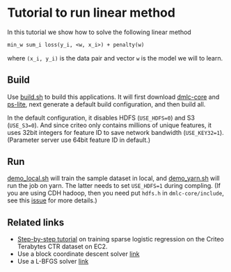 # Tutorial to run linear method

In this tutorial we show how to solve the following linear method

```tex
min_w sum_i loss(y_i, <w, x_i>) + penalty(w)
```

where `(x_i, y_i)` is the data pair and vector `w` is the model we will to
learn.

## Build

Use [build.sh](../build.sh) to build this applications. It will first download
[dmlc-core](https://github.com/dmlc/dmlc-core) and
[ps-lite](https://github.com/dmlc/ps-lite), next generate a default build configuration,
and then build all.

In the default configuration, it disables HDFS (`USE_HDFS=0`) and S3
(`USE_S3=0`). And since criteo only contains millions of unique features, it uses
32bit integers for feature ID to save network bandwidth
(`USE_KEY32=1`). (Parameter server use 64bit feature ID in default.)


## Run

[demo_local.sh](demo_local.sh) will train the sample dataset in local, and
[demo_yarn.sh](demo_yarn.sh) will run the job on yarn. The latter needs to set
`USE_HDFS=1` during compling. (If you are using CDH hadoop, then you need put
`hdfs.h` in `dmlc-core/include`, see this
[issue](https://github.com/dmlc/dmlc-core/issues/10) for more details.)

## Related links

- [Step-by-step tutorial](./criteo.md) on training sparse logistic regression on the Criteo
  Terabytes CTR dataset on EC2.
- Use a block coordinate descent solver
  [link](https://github.com/dmlc/parameter_server/tree/master/example/linear/criteo)
- Use a L-BFGS solver [link](https://github.com/dmlc/wormhole/tree/master/learn/lbfgs-linear)
